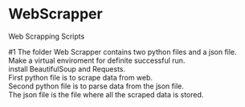 # WebScrapper
Web Scrapping Scripts  


#1 The folder Web Scrapper contains two python files and a json file.  
   Make a virtual enviroment for definite successful run.  
   install BeautifulSoup and Requests.  
   First python file is to scrape data from web.   
   Second python file is to parse data from the json file.  
   The json file is the file where all the scraped data is stored.  
